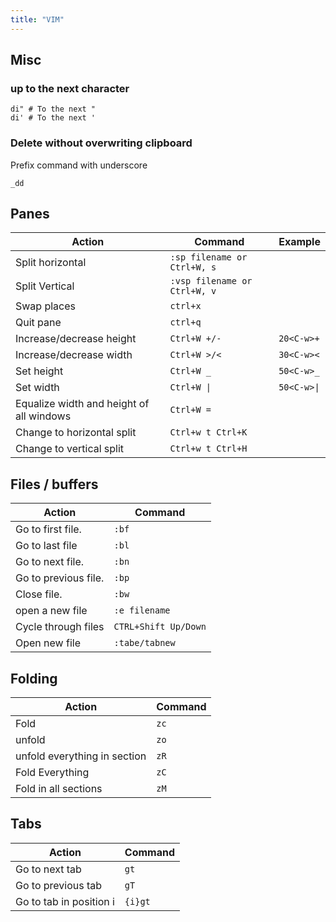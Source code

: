```yaml
---
title: "VIM"
---
```



## Misc
### up to the next character
```
di" # To the next "
di' # To the next '
```

### Delete without overwriting clipboard
Prefix command with underscore

    _dd

## Panes
Action | Command | Example
---|---|---
Split horizontal | `:sp filename or  Ctrl+W, s` |
Split Vertical | `:vsp filename or Ctrl+W, v ` |
Swap places | `ctrl+x` |  
Quit pane | `ctrl+q` | 
Increase/decrease height | `Ctrl+W +/-` |  `20<C-w>+`
Increase/decrease width | `Ctrl+W >/< ` | `30<C-w><`
Set height | `Ctrl+W _` | `50<C-w>_` |
Set width | `Ctrl+W \|` | `50<C-w>\|` |
Equalize width and height of all windows | `Ctrl+W =` |
Change to horizontal split | `Ctrl+w t Ctrl+K ` |
Change to vertical split | `Ctrl+w t Ctrl+H ` |


## Files / buffers

Action | Command 
---|---
Go to first file. | `:bf` 
Go to last file | `:bl` 
Go to next file. | `:bn` 
Go to previous file. | `:bp` 
Close file. | `:bw` 
open a new file | `:e filename`  
Cycle through files | `CTRL+Shift Up/Down` 
Open new file | `:tabe/tabnew`


## Folding
Action | Command
---|---
Fold | `zc` 
unfold | `zo` 
unfold everything in section | `zR` 
Fold Everything | `zC` 
Fold in all sections | `zM` 

## Tabs
Action | Command 
---|---
Go to next tab | `gt`
Go to previous tab | `gT`
Go to tab in position i | `{i}gt`
